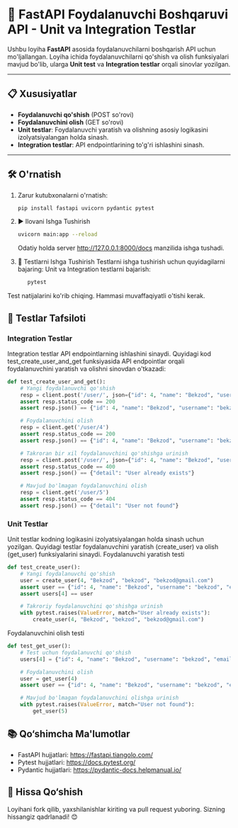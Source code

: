 # 🚀 FastAPI Foydalanuvchi Boshqaruvi API - Unit va Integration Testlar

Ushbu loyiha **FastAPI** asosida foydalanuvchilarni boshqarish API uchun mo'ljallangan. Loyiha ichida foydalanuvchilarni qo'shish va olish funksiyalari mavjud bo'lib, ularga **Unit test** va **Integration testlar** orqali sinovlar yozilgan.

---

## 📋 Xususiyatlar

- **Foydalanuvchi qo'shish** (POST so'rovi)
- **Foydalanuvchini olish** (GET so'rovi)
- **Unit testlar**: Foydalanuvchi yaratish va olishning asosiy logikasini izolyatsiyalangan holda sinash.
- **Integration testlar**: API endpointlarining to'g'ri ishlashini sinash.

---

## 🛠 O'rnatish

1. Zarur kutubxonalarni o'rnatish:
   ```bash
   pip install fastapi uvicorn pydantic pytest
   ```
2. ▶️ Ilovani Ishga Tushirish
   ```bash
   uvicorn main:app --reload
   ```
   Odatiy holda server http://127.0.0.1:8000/docs manzilida ishga tushadi.

3. 🔧 Testlarni Ishga Tushirish
   Testlarni ishga tushirish uchun quyidagilarni bajaring:
   Unit va Integration testlarni bajarish:
   ```bash
      pytest
   ```
Test natijalarini ko'rib chiqing. Hammasi muvaffaqiyatli o'tishi kerak.

## 🧪 Testlar Tafsiloti

### Integration Testlar
Integration testlar API endpointlarning ishlashini sinaydi. Quyidagi kod test_create_user_and_get funksiyasida API endpointlar orqali foydalanuvchini yaratish va olishni sinovdan o'tkazadi:
```python
def test_create_user_and_get():
    # Yangi foydalanuvchi qo'shish
    resp = client.post('/user/', json={"id": 4, "name": "Bekzod", "username": "bekzod", "email": "bekzod@gmail.com"})
    assert resp.status_code == 200
    assert resp.json() == {"id": 4, "name": "Bekzod", "username": "bekzod", "email": "bekzod@gmail.com"}

    # Foydalanuvchini olish
    resp = client.get('/user/4')
    assert resp.status_code == 200
    assert resp.json() == {"id": 4, "name": "Bekzod", "username": "bekzod", "email": "bekzod@gmail.com"}

    # Takroran bir xil foydalanuvchini qo'shishga urinish
    resp = client.post('/user/', json={"id": 4, "name": "Bekzod", "username": "bekzod", "email": "bekzod@gmail.com"})
    assert resp.status_code == 400
    assert resp.json() == {"detail": "User already exists"}

    # Mavjud bo'lmagan foydalanuvchini olish
    resp = client.get('/user/5')
    assert resp.status_code == 404
    assert resp.json() == {"detail": "User not found"}
```
### Unit Testlar
Unit testlar kodning logikasini izolyatsiyalangan holda sinash uchun yozilgan. Quyidagi testlar foydalanuvchini yaratish (create_user) va olish (get_user) funksiyalarini sinaydi.
Foydalanuvchi yaratish testi
```python
def test_create_user():
    # Yangi foydalanuvchi qo'shish
    user = create_user(4, "Bekzod", "bekzod", "bekzod@gmail.com")
    assert user == {"id": 4, "name": "Bekzod", "username": "bekzod", "email": "bekzod@gmail.com"}
    assert users[4] == user

    # Takroriy foydalanuvchini qo'shishga urinish
    with pytest.raises(ValueError, match="User already exists"):
        create_user(4, "Bekzod", "bekzod", "bekzod@gmail.com")
```
Foydalanuvchini olish testi
```python
def test_get_user():
    # Test uchun foydalanuvchi qo'shish
    users[4] = {"id": 4, "name": "Bekzod", "username": "bekzod", "email": "bekzod@gmail.com"}

    # Foydalanuvchini olish
    user = get_user(4)
    assert user == {"id": 4, "name": "Bekzod", "username": "bekzod", "email": "bekzod@gmail.com"}

    # Mavjud bo'lmagan foydalanuvchini olishga urinish
    with pytest.raises(ValueError, match="User not found"):
        get_user(5)
```
## 📚 Qo‘shimcha Ma'lumotlar
- FastAPI hujjatlari: https://fastapi.tiangolo.com/
- Pytest hujjatlari: https://docs.pytest.org/
- Pydantic hujjatlari: https://pydantic-docs.helpmanual.io/

## 🌟 Hissa Qo‘shish
Loyihani fork qilib, yaxshilanishlar kiriting va pull request yuboring. Sizning hissangiz qadrlanadi! 😊



